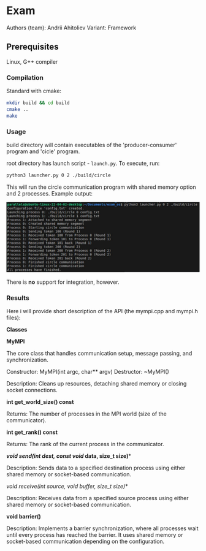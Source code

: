 # Exam
Authors (team): Andrii Ahitoliev
Variant: Framework
## Prerequisites

Linux, G++ compiler

### Compilation

Standard with cmake:

```bash
mkdir build && cd build
cmake ..
make
```

### Usage

build directory will contain executables of the 'producer-consumer' program and 'cicle' program.

root directory has launch script - ```launch.py```. To execute, run:

```bash
python3 launcher.py 0 2 ./build/circle 
```

This will run the circle communication program with shared memory option and 2 processes. Example output:

<img src="5409103532688271703.jpg">

There is **no** support for integration, however.

### Results

Here i will provide short description of the API (the mympi.cpp and mympi.h files):

**Classes**

**MyMPI**

The core class that handles communication setup, message passing, and synchronization.

Constructor: MyMPI(int argc, char** argv)
Destructor: ~MyMPI()

Description: Cleans up resources, detaching shared memory or closing socket connections.

**int get_world_size() const**

Returns: The number of processes in the MPI world (size of the communicator).

**int get_rank() const**

Returns: The rank of the current process in the communicator.

***void send(int dest, const void* data, size_t size)***

Description: Sends data to a specified destination process using either shared memory or socket-based communication.

**void receive(int source, void* buffer, size_t size)**

Description: Receives data from a specified source process using either shared memory or socket-based communication.

**void barrier()**

Description: Implements a barrier synchronization, where all processes wait until every process has reached the barrier. It uses shared memory or socket-based communication depending on the configuration.

